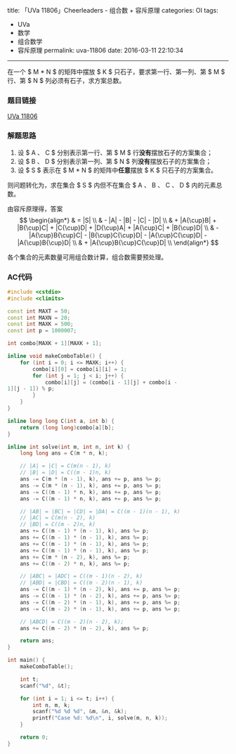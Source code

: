 title: 「UVa 11806」Cheerleaders - 组合数 + 容斥原理
categories: OI
tags: 
  - UVa
  - 数学
  - 组合数学
  - 容斥原理
permalink: uva-11806
date: 2016-03-11 22:10:34
---

在一个 $ M * N $ 的矩阵中摆放 $ K $ 只石子，要求第一行、第一列、第 $ 
M $ 行、第 $ N $ 列必须有石子，求方案总数。

<!-- more -->

### 题目链接
[UVa 
11806](https://uva.onlinejudge.org/index.php?option=com_onlinejudge&Itemid=8&page=show_problem&problem=2906)

### 解题思路
1. 设 $ A $、$ C $ 分别表示第一行、第 $ M $ 
行**没有**摆放石子的方案集合；
2. 设 $ B $、$ D $ 分别表示第一列、第 $ N $ 
列**没有**摆放石子的方案集合；
3. 设 $ S $ 表示在 $ M * N $ 的矩阵中**任意**摆放 $ K $ 
只石子的方案集合。

则问题转化为，求在集合 $ S $ 内但不在集合 $ A $、$ B $、$ C $、$ D $ 
内的元素总数。

由容斥原理得，答案
$$
\begin{align*}
& = |S| \\
& - |A| - |B| - |C| - |D| \\
& + |A{\cup}B| + |B{\cup}C| + |C{\cup}D| + |D{\cup}A| + |A{\cup}C| + 
|B{\cup}D| \\
& - |A{\cup}B{\cup}C| - |B{\cup}C{\cup}D| - |A{\cup}C{\cup}D| - 
|A{\cup}B{\cup}D| \\
& + |A{\cup}B{\cup}C{\cup}D| \\
\end{align*}
$$

各个集合的元素数量可用组合数计算，组合数需要预处理。

### AC代码
```c++
#include <cstdio>
#include <climits>

const int MAXT = 50;
const int MAXN = 20;
const int MAXK = 500;
const int p = 1000007;

int combo[MAXK + 1][MAXK + 1];

inline void makeComboTable() {
	for (int i = 0; i <= MAXK; i++) {
		combo[i][0] = combo[i][i] = 1;
		for (int j = 1; j < i; j++) {
			combo[i][j] = (combo[i - 1][j] + combo[i - 
1][j - 1]) % p;
		}
	}
}

inline long long C(int a, int b) {
	return (long long)combo[a][b];
}

inline int solve(int m, int n, int k) {
	long long ans = C(m * n, k);

	// |A| = |C| = C(m(n - 1), k)
	// |B| = |D| = C((m - 1)n, k)
	ans -= C(m * (n - 1), k), ans += p, ans %= p;
	ans -= C(m * (n - 1), k), ans += p, ans %= p;
	ans -= C((m - 1) * n, k), ans += p, ans %= p;
	ans -= C((m - 1) * n, k), ans += p, ans %= p;

	// |AB| = |BC| = |CD| = |DA| = C((m - 1)(n - 1), k)
	// |AC| = C(m(n - 2), k)
	// |BD| = C((m - 2)n, k)
	ans += C((m - 1) * (n - 1), k), ans %= p;
	ans += C((m - 1) * (n - 1), k), ans %= p;
	ans += C((m - 1) * (n - 1), k), ans %= p;
	ans += C((m - 1) * (n - 1), k), ans %= p;
	ans += C(m * (n - 2), k), ans %= p;
	ans += C((m - 2) * n, k), ans %= p;

	// |ABC| = |ADC| = C((m - 1)(n - 2), k)
	// |ABD| = |CBD| = C((m - 2)(n - 1), k)
	ans -= C((m - 1) * (n - 2), k), ans += p, ans %= p;
	ans -= C((m - 1) * (n - 2), k), ans += p, ans %= p;
	ans -= C((m - 2) * (n - 1), k), ans += p, ans %= p;
	ans -= C((m - 2) * (n - 1), k), ans += p, ans %= p;

	// |ABCD| = C((m - 2)(n - 2), k);
	ans += C((m - 2) * (n - 2), k), ans %= p;

	return ans;
}

int main() {
	makeComboTable();

	int t;
	scanf("%d", &t);

	for (int i = 1; i <= t; i++) {
		int n, m, k;
		scanf("%d %d %d", &m, &n, &k);
		printf("Case %d: %d\n", i, solve(m, n, k));
	}

	return 0;
}
```
